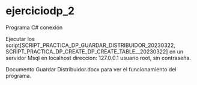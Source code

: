 # ejerciciodp_2
Programa C# conexión

Ejecutar los script[SCRIPT_PRACTICA_DP_GUARDAR_DISTRIBUIDOR_20230322, SCRIPT_PRACTICA_DP_CREATE_DP_CREATE_TABLE__20230322] 
en un servidor Msql en localhost direccion: 127.0.0.1 usuario root, sin contraseña.

Documento Guardar Distribuidor.docx para ver el funcionamiento del programa.
